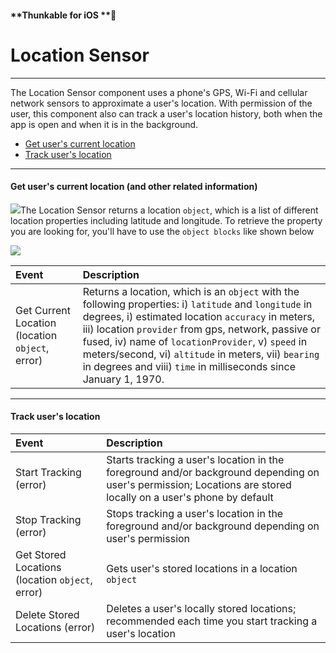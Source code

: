#### **Thunkable for iOS **

# Location Sensor

---

The Location Sensor component uses a phone's GPS, Wi-Fi and cellular network sensors to approximate a user's location. With permission of the user, this component also can track a user's location history, both when the app is open and when it is in the background.

* [Get user's current location](#get-users-current-location-and-other-related-information)
* [Track user's location](#track-users-location)

---

#### Get user's current location \(and other related information\)

![](/assets/location-sensor-✕-fig-2.png)The Location Sensor returns a location `object`, which is a list of different location properties including latitude and longitude. To retrieve the property you are looking for, you'll have to use the `object blocks` like shown below

![](/assets/location-sensor-✕-fig-1.png)

| Event | Description |
| :--- | :--- |
| Get Current Location \(location `object`, error\) | Returns a location, which is an `object` with the following properties: i\) `latitude` and `longitude` in degrees, i\) estimated location `accuracy` in meters,  iii\) location `provider` from gps, network, passive or fused, iv\) name of `locationProvider`, v\) `speed` in meters/second, vi\) `altitude` in meters, vii\) `bearing` in degrees and viii\) `time` in milliseconds since January 1, 1970. |

---

#### Track user's location

| Event | Description |
| :--- | :--- |
| Start Tracking \(error\) | Starts tracking a user's location in the foreground and/or background depending on user's permission; Locations are stored locally on a user's phone by default |
| Stop Tracking \(error\) | Stops tracking a user's location in the foreground and/or background depending on user's permission |
| Get Stored Locations \(location `object`, error\) | Gets user's stored locations in a location `object` |
| Delete Stored Locations \(error\) | Deletes a user's locally stored locations; recommended each time you start tracking a user's location |



